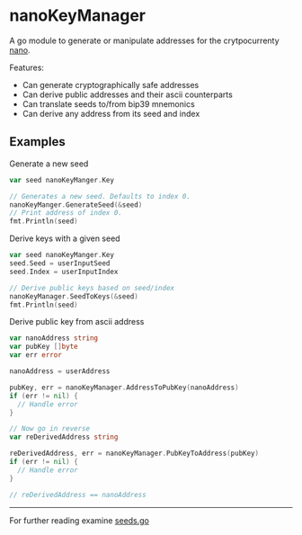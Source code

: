 # nanoKeyManager
A go module to generate or manipulate addresses for the crytpocurrenty [nano](https://nano.org).

Features:
- Can generate cryptographically safe addresses
- Can derive public addresses and their ascii counterparts
- Can translate seeds to/from bip39 mnemonics
- Can derive any address from its seed and index

## Examples

Generate a new seed
```go
var seed nanoKeyManger.Key

// Generates a new seed. Defaults to index 0.
nanoKeyManger.GenerateSeed(&seed)
// Print address of index 0.
fmt.Println(seed)
```


Derive keys with a given seed
```go
var seed nanoKeyManger.Key
seed.Seed = userInputSeed
seed.Index = userInputIndex

// Derive public keys based on seed/index
nanoKeyManager.SeedToKeys(&seed)
fmt.Println(seed)
```

Derive public key from ascii address
```go
var nanoAddress string
var pubKey []byte
var err error

nanoAddress = userAddress

pubKey, err = nanoKeyManager.AddressToPubKey(nanoAddress)
if (err != nil) {
  // Handle error
}

// Now go in reverse
var reDerivedAddress string

reDerivedAddress, err = nanoKeyManager.PubKeyToAddress(pubKey)
if (err != nil) {
  // Handle error
}

// reDerivedAddress == nanoAddress
```
---

For further reading examine [seeds.go](https://github.com/Tumbler/nanoKeyManager/blob/main/seeds.go)
